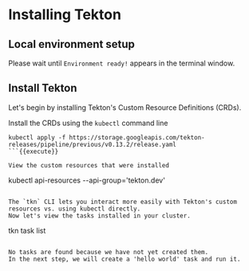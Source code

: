 # Installing Tekton

## Local environment setup
Please wait until `Environment ready!` appears in the terminal window.

## Install Tekton
Let's begin by installing Tekton's Custom Resource Definitions (CRDs).

Install the CRDs using the `kubectl` command line
```
kubectl apply -f https://storage.googleapis.com/tekton-releases/pipeline/previous/v0.13.2/release.yaml
```{{execute}}

View the custom resources that were installed
```
kubectl api-resources --api-group='tekton.dev'
```{{execute}}

The `tkn` CLI lets you interact more easily with Tekton's custom resources vs. using kubectl directly.
Now let's view the tasks installed in your cluster.
```
tkn task list
```{{execute}}

No tasks are found because we have not yet created them.
In the next step, we will create a 'hello world' task and run it.

